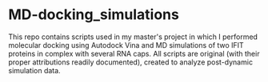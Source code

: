 # MD-docking_simulations
This repo contains scripts used in my master's project in which I performed molecular docking using Autodock Vina and MD simulations of two IFIT proteins in complex with several RNA caps. All scripts are original (with their proper attributions readily documented), created to analyze post-dynamic simulation data.
